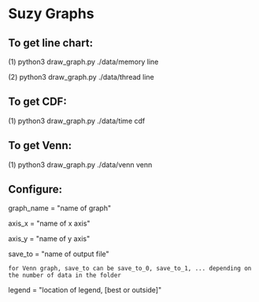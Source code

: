 # Suzy Graphs

## To get line chart:

(1) python3 draw_graph.py ./data/memory line

(2) python3 draw_graph.py ./data/thread line

## To get CDF:

(1) python3 draw_graph.py ./data/time cdf

## To get Venn:

(1) python3 draw_graph.py ./data/venn venn

## Configure:

graph_name = "name of graph"

axis_x = "name of x axis"

axis_y = "name of y axis"

save_to = "name of output file"

    for Venn graph, save_to can be save_to_0, save_to_1, ... depending on the number of data in the folder

legend = "location of legend, [best or outside]"